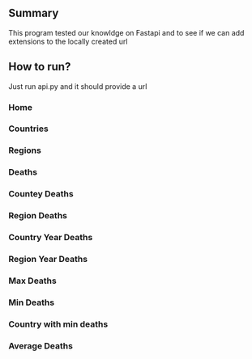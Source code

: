 ## Summary
This program tested our knowldge on Fastapi and to see if we can add extensions to the locally created url


## How to run?

Just run api.py and it should provide a url



### Home

### Countries

### Regions

### Deaths

### Countey Deaths

### Region Deaths

### Country Year Deaths

### Region Year Deaths

### Max Deaths

### Min Deaths

### Country with min deaths

### Average Deaths
